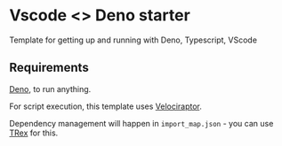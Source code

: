 # Vscode <> Deno starter

Template for getting up and running with Deno, Typescript, VScode

## Requirements

[Deno](https://deno.land), to run anything.

For script execution, this template uses
[Velociraptor](https://velociraptor.run/).

Dependency management will happen in `import_map.json` - you can use
[TRex](https://deno.land/x/trex) for this.
